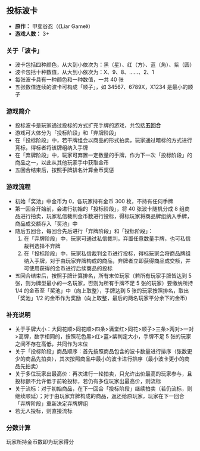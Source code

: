 ## 投标波卡

- **原作：** 甲斐谷忍（《Liar Game》）
- **游戏人数：** 3+

### 关于「波卡」

- 波卡包括四种颜色，从大到小依次为：黑（星）、红（方）、蓝（角）、紫（圆）
- 波卡包括十种数值，从大到小依次为：X、9、8、……、2、1
- 每张波卡具有一种颜色和一种数值，一共 40 张
- 五张数值连续的波卡可构成「顺子」，如 34567、6789X，X1234 是最小的顺子

### 游戏简介

- 投标波卡是玩家通过投标的方式扩充手牌的游戏，共包括**五回合**
- 游戏可大体分为「投标阶段」和「弃牌阶段」
- 在「投标阶段」中，若干牌组会以商品的形式拍卖，玩家通过暗标的方式进行竞标，得标者将该牌组纳入手牌
- 在「弃牌阶段」中，玩家可弃置一定数量的手牌，作为下一次「投标阶段」的商品之一，以此从其他玩家手中获取金币
- 五回合结束后，按照手牌排名计算金币奖惩

### 游戏流程

- 初始「奖池」中金币为 0，各玩家持有金币 300 枚，不持有任何手牌
- 第一回合开始前，会进行初始的「投标阶段」，将 40 张波卡随机分成 8 组商品进行拍卖，玩家私信裁判金币数进行投标，得标玩家将商品牌组纳入手牌，商品成交额存入「奖池」中
- 随后五回合，每回合先后进行「弃牌阶段」和「投标阶段」：
  1. 在「弃牌阶段」中，玩家可通过私信裁判，弃置任意数量手牌，也可私信裁判选择不弃牌
  2. 在「投标阶段」中，玩家私信裁判金币进行投标，得标玩家会将商品牌组纳入手牌，对于由玩家弃牌构成的商品，弃牌者立即获得商品成交额，并可使用获得的金币进行后续商品的投标
- 五回合结束后，按照手牌计算排名，所有末位玩家（若所有玩家手牌皆达到 5 张，则为牌型最小的一名玩家，否则为所有手牌不足 5 张的玩家）要缴纳所持 1/4 的金币至「奖池」中（向上取整），手牌达到 5 张的玩家按照排名，取出「奖池」1/2 的金币作为奖励（向上取整，最后的两名玩家平分余下的金币）

### 补充说明

- 关于手牌大小：大同花顺>同花顺>四条>满堂红>同花>顺子>三条>两对>一对>高牌，数字相同的，按照花色黑>红>蓝>紫判定大小，手牌不足 5 张的玩家之间不存在高低，共同作为末位
- 关于「投标阶段」商品顺序：首先按照商品包含的波卡数量进行排序（张数更少的商品先拍卖），其次按照商品中最小的波卡进行排序（最小波卡更小的商品先拍卖）
- 关于多位玩家出最高价：再次进行一轮拍卖，只允许出价最高的玩家参与，且投标额不允许低于前轮投标，若仍有多位玩家出最高价，则流标
- 关于流标：对于初始商品，在下一回合「投标阶段」继续拍卖（若仍流标，则继续顺延）；对于由玩家弃牌构成的商品，返还给原玩家，玩家在下一回合「弃牌阶段」重新决定弃牌牌组
- 若无人投标，则直接流标

### 分数计算

玩家所持金币数即为玩家得分
